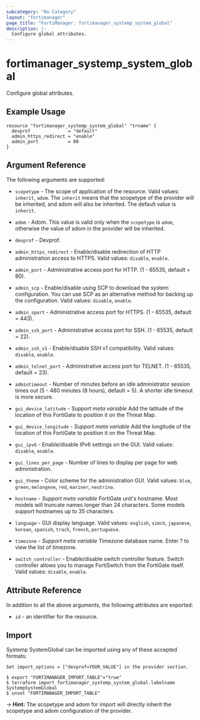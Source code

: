 ```yaml
---
subcategory: "No Category"
layout: "fortimanager"
page_title: "FortiManager: fortimanager_systemp_system_global"
description: |-
  Configure global attributes.
---
```


# fortimanager_systemp_system_global
Configure global attributes.

## Example Usage

```hcl
resource "fortimanager_systemp_system_global" "trname" {
  devprof              = "default"
  admin_https_redirect = "enable"
  admin_port           = 80
}
```

## Argument Reference


The following arguments are supported:

* `scopetype` - The scope of application of the resource. Valid values: `inherit`, `adom`. The `inherit` means that the scopetype of the provider will be inherited, and adom will also be inherited. The default value is `inherit`.
* `adom` - Adom. This value is valid only when the `scopetype` is `adom`, otherwise the value of adom in the provider will be inherited.
* `devprof` - Devprof.

* `admin_https_redirect` - Enable/disable redirection of HTTP administration access to HTTPS. Valid values: `disable`, `enable`.

* `admin_port` - Administrative access port for HTTP. (1 - 65535, default = 80).
* `admin_scp` - Enable/disable using SCP to download the system configuration. You can use SCP as an alternative method for backing up the configuration. Valid values: `disable`, `enable`.

* `admin_sport` - Administrative access port for HTTPS. (1 - 65535, default = 443).
* `admin_ssh_port` - Administrative access port for SSH. (1 - 65535, default = 22).
* `admin_ssh_v1` - Enable/disable SSH v1 compatibility. Valid values: `disable`, `enable`.

* `admin_telnet_port` - Administrative access port for TELNET. (1 - 65535, default = 23).
* `admintimeout` - Number of minutes before an idle administrator session times out (5 - 480 minutes (8 hours), default = 5). A shorter idle timeout is more secure.
* `gui_device_latitude` - <i>Support meta variable</i> Add the latitude of the location of this FortiGate to position it on the Threat Map.
* `gui_device_longitude` - <i>Support meta variable</i> Add the longitude of the location of this FortiGate to position it on the Threat Map.
* `gui_ipv6` - Enable/disable IPv6 settings on the GUI. Valid values: `disable`, `enable`.

* `gui_lines_per_page` - Number of lines to display per page for web administration.
* `gui_theme` - Color scheme for the administration GUI. Valid values: `blue`, `green`, `melongene`, `red`, `mariner`, `neutrino`.

* `hostname` - <i>Support meta variable</i> FortiGate unit's hostname. Most models will truncate names longer than 24 characters. Some models support hostnames up to 35 characters.
* `language` - GUI display language. Valid values: `english`, `simch`, `japanese`, `korean`, `spanish`, `trach`, `french`, `portuguese`.

* `timezone` - <i>Support meta variable</i> Timezone database name. Enter ? to view the list of timezone.
* `switch_controller` - Enable/disable switch controller feature. Switch controller allows you to manage FortiSwitch from the FortiGate itself. Valid values: `disable`, `enable`.



## Attribute Reference

In addition to all the above arguments, the following attributes are exported:
* `id` - an identifier for the resource.

## Import

Systemp SystemGlobal can be imported using any of these accepted formats:
```
Set import_options = ["devprof=YOUR_VALUE"] in the provider section.

$ export "FORTIMANAGER_IMPORT_TABLE"="true"
$ terraform import fortimanager_systemp_system_global.labelname SystempSystemGlobal
$ unset "FORTIMANAGER_IMPORT_TABLE"
```
-> **Hint:** The scopetype and adom for import will directly inherit the scopetype and adom configuration of the provider.
